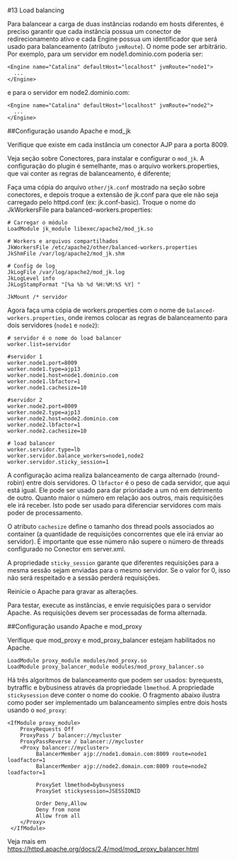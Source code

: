#13 Load balancing

Para balancear a carga de duas instâncias rodando em hosts diferentes, é preciso garantir que cada instância possua um conector de redirecionamento ativo e cada Engine possua um identificador que será usado para balanceamento (atributo `jvmRoute`). O nome pode ser arbitrário. Por exemplo, para um servidor em node1.dominio.com poderia ser:

    <Engine name="Catalina" defaultHost="localhost" jvmRoute="node1">
      ...  
    </Engine>
    
e para o servidor em node2.dominio.com:
    
    <Engine name="Catalina" defaultHost="localhost" jvmRoute="node2">
      ...  
    </Engine>

##Configuração usando Apache e mod_jk

Verifique que existe em cada instância um conector AJP para a porta 8009.

Veja seção sobre Conectores, para instalar e configurar o `mod_jk`. A configuração do plugin é semelhante, mas o arquivo workers.properties, que vai conter as regras de balanceamento, é diferente;

Faça uma cópia do arquivo `other/jk.conf` mostrado na seção sobre conectores, e depois troque a extensão de jk.conf para que ele não seja carregado pelo httpd.conf (ex: jk.conf-basic). Troque o nome do JkWorkersFile para balanced-workers.properties:

    # Carregar o módulo
    LoadModule jk_module libexec/apache2/mod_jk.so
    
    # Workers e arquivos compartilhados
    JkWorkersFile /etc/apache2/other/balanced-workers.properties
    JkShmFile /var/log/apache2/mod_jk.shm
    
    # Config de log
    JkLogFile /var/log/apache2/mod_jk.log
    JkLogLevel info
    JkLogStampFormat "[%a %b %d %H:%M:%S %Y] "
 
    JkMount /* servidor
    
Agora faça uma cópia de workers.properties com o nome de `balanced-workers.properties`, onde iremos colocar as regras de balanceamento para dois servidores (`node1` e `node2`):

    # servidor é o nome do load balancer
    worker.list=servidor
    
    #servidor 1
    worker.node1.port=8009
    worker.node1.type=ajp13
    worker.node1.host=node1.dominio.com
    worker.node1.lbfactor=1
    worker.node1.cachesize=10
    
    #servidor 2
    worker.node2.port=8009
    worker.node2.type=ajp13
    worker.node2.host=node2.dominio.com
    worker.node2.lbfactor=1
    worker.node2.cachesize=10
    
    # load balancer
    worker.servidor.type=lb
    worker.servidor.balance_workers=node1,node2
    worker.servidor.sticky_session=1
    
A configuração acima realiza balanceamento de carga alternado (round-robin) entre dois servidores. O `lbfactor` é o peso de cada servidor, que aqui está igual. Ele pode ser usado para dar prioridade a um nó em detrimento de outro. Quanto maior o número em relação aos outros, mais requisições ele irá receber. Isto pode ser usado para diferenciar servidores com mais poder de processamento.

O atributo `cachesize` define o tamanho dos thread pools associados ao container (a quantidade de requisições concorrentes que ele irá enviar ao servidor). É importante que esse número não supere o número de threads configurado no Conector em server.xml.

A propriedade `sticky_session` garante que diferentes requisições para a mesma sessão sejam enviadas para o mesmo servidor. Se o valor for 0, isso não será respeitado e a sessão perderá requisições.

Reinicie o Apache para gravar as alterações.

Para testar, execute as instâncias, e envie requisições para o servidor Apache. As requisições devem ser processadas de forma alternada.

##Configuração usando Apache e mod_proxy

Verifique que mod_proxy e mod_proxy_balancer estejam habilitados no Apache. 

    LoadModule proxy_module modules/mod_proxy.so
    LoadModule proxy_balancer_module modules/mod_proxy_balancer.so

Há três algoritmos de balanceamento que podem ser usados: byrequests, bytraffic e bybusiness através da propriedade `lbmethod`. A propriedade `stickysession` deve conter o nome do cookie. O fragmento abaixo ilustra como poder ser implementado um balanceamento simples entre dois hosts usando o `mod_proxy`:

    <IfModule proxy_module>
        ProxyRequests Off
        ProxyPass / balancer://mycluster 
        ProxyPassReverse / balancer://mycluster 
        <Proxy balancer://mycluster>
             BalancerMember ajp://node1.domain.com:8009 route=node1 loadfactor=1
             BalancerMember ajp://node2.domain.com:8009 route=node2 loadfactor=1

             ProxySet lbmethod=bybusyness
             ProxySet stickysession=JSESSIONID

             Order Deny,Allow
             Deny from none
             Allow from all
        </Proxy>
     </IfModule>
 
Veja mais em https://httpd.apache.org/docs/2.4/mod/mod_proxy_balancer.html
